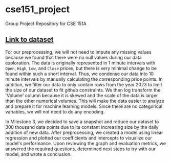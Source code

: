# cse151_project
Group Project Repository for CSE 151A

## [Link to dataset](https://www.google.com/url?q=https://www.kaggle.com/datasets/imranbukhari/comprehensive-ethusd-1m-data/data&sa=D&source=docs&ust=1730502587695059&usg=AOvVaw3kMqZe-yQhr2LT-L_PQyeM)

For our preprocessing, we will not need to impute any missing values because we found that there were no null values during our data exploration. The data is originally represented in 1 minute intervals with `Open`, `High`, `Low`, and `Close` prices, but there is very minimal change to be found within such a short interval. Thus, we condense our data into 10 minute intervals by manually calculating the corresponding price points. In addition, we filter our data to only contain rows from the year 2023 to limit the size of our dataset to fit github constraints. We then log transform the 'Volume' column because it is skewed and the scale of the data is larger than the other numerical volumes. This will make the data easier to analyze and prepare it for machine learning models. Since there are no categorical variables, we will not need to do any encoding.

In Milestone 3, we decided to save a snapshot and reduce our dataset to 300 thousand data points due to its constant increasing size by the daily addition of new data. After preprocessing, we created a model using linear regression and plotted our coefficients and intercepts to visualize our model's performance. Upon reviewing the graph and evaluation metrics, we answered the required questions, determined next steps to try with our model, and wrote a conclusion.
